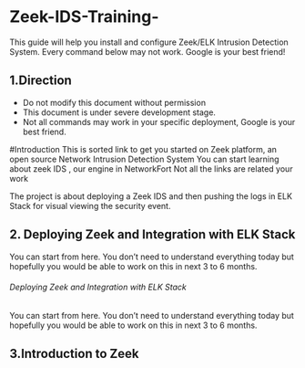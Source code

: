 # Zeek-IDS-Training-
This guide will help you install and configure Zeek/ELK Intrusion Detection System. Every command below may not work. Google is your best friend!

## 1.Direction 
- Do not modify this document without permission
- This document is under severe development stage.
- Not all commands may work in your specific deployment, Google is your best friend.

#Introduction 
This is sorted link to get you started on Zeek platform, an open source Network Intrusion Detection System
You can start learning about zeek IDS , our engine in NetworkFort
Not all the links are related your work

The project is about deploying a Zeek IDS and then pushing the logs in ELK Stack for visual viewing the security event.
## 2. Deploying Zeek and Integration with ELK Stack
You can start from here. You don’t need to understand everything today but hopefully you would be able to work on this in next 3 to 6 months.
###### Deploying Zeek and Integration with ELK Stack
You can start from here. You don’t need to understand everything today but hopefully you would be able to work on this in next 3 to 6 months.

## 3.Introduction to Zeek
 
